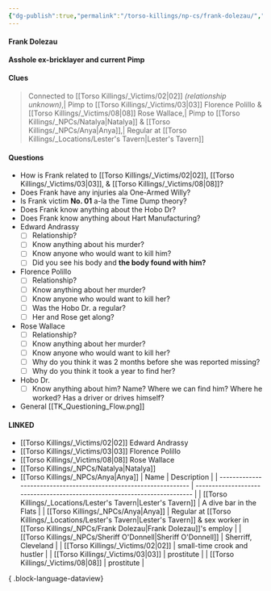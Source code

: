 ```yaml
---
{"dg-publish":true,"permalink":"/torso-killings/np-cs/frank-dolezau/","tags":["Torso"]}
---
```



#### Frank Dolezau
**Asshole ex-bricklayer and current Pimp**

#### Clues
> Connected to [[Torso Killings/_Victims/02\|02]] _(relationship unknown)_,| Pimp to [[Torso Killings/_Victims/03\|03]] Florence Polillo & [[Torso Killings/_Victims/08\|08]] Rose Wallace,| Pimp to [[Torso Killings/_NPCs/Natalya\|Natalya]] & [[Torso Killings/_NPCs/Anya\|Anya]],| Regular at [[Torso Killings/_Locations/Lester's Tavern\|Lester's Tavern]]

#### Questions

- How is Frank related to [[Torso Killings/_Victims/02\|02]], [[Torso Killings/_Victims/03\|03]], & [[Torso Killings/_Victims/08\|08]]?
- Does Frank have any injuries ala One-Armed Willy?
- Is Frank victim **No. 01** a-la the Time Dump theory?
- Does Frank know anything about the Hobo Dr?
- Does Frank know anything about Hart Manufacturing?
- Edward Andrassy 
	- [ ] Relationship?
	- [ ] Know anything about his murder?
	- [ ] Know anyone who would want to kill him?
	- [ ] Did you see his body and **the body found with him?**
- Florence Polillo 
	- [ ] Relationship?
	- [ ] Know anything about her murder?
	- [ ] Know anyone who would want to kill her?
	- [ ] Was the Hobo Dr. a regular?
	- [ ] Her and Rose get along?
- Rose Wallace 
	- [ ] Relationship?
	- [ ] Know anything about her murder?
	- [ ] Know anyone who would want to kill her?
	- [ ] Why do you think it was 2 months before she was reported missing?
	- [ ] Why do you think it took a year to find her?
- Hobo Dr. 
	- [ ] Know anything about him?  Name?  Where we can find him?  Where he worked?  Has a driver or drives himself?
- General [[TK_Questioning_Flow.png]]

#### LINKED
- [[Torso Killings/_Victims/02\|02]] Edward Andrassy
- [[Torso Killings/_Victims/03\|03]] Florence Polillo
- [[Torso Killings/_Victims/08\|08]] Rose Wallace
- [[Torso Killings/_NPCs/Natalya\|Natalya]]
- [[Torso Killings/_NPCs/Anya\|Anya]]
| Name                                                              | Description                                                               |
| ----------------------------------------------------------------- | ------------------------------------------------------------------------- |
| [[Torso Killings/_Locations/Lester's Tavern\|Lester's Tavern]] | A dive bar in the Flats                                                   |
| [[Torso Killings/_NPCs/Anya\|Anya]]                            | Regular at [[Torso Killings/_Locations/Lester's Tavern\|Lester's Tavern]] & sex worker in [[Torso Killings/_NPCs/Frank Dolezau\|Frank Dolezau]]'s employ |
| [[Torso Killings/_NPCs/Sheriff O'Donnell\|Sheriff O'Donnell]]  | Sherriff, Cleveland                                                       |
| [[Torso Killings/_Victims/02\|02]]                             | small-time crook and hustler                                              |
| [[Torso Killings/_Victims/03\|03]]                             | prostitute                                                                |
| [[Torso Killings/_Victims/08\|08]]                             | prostitute                                                                |

{ .block-language-dataview}